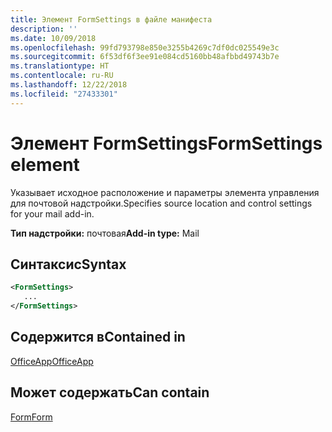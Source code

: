 ```yaml
---
title: Элемент FormSettings в файле манифеста
description: ''
ms.date: 10/09/2018
ms.openlocfilehash: 99fd793798e850e3255b4269c7df0dc025549e3c
ms.sourcegitcommit: 6f53df6f3ee91e084cd5160bb48afbbd49743b7e
ms.translationtype: HT
ms.contentlocale: ru-RU
ms.lasthandoff: 12/22/2018
ms.locfileid: "27433301"
---
```

# <a name="formsettings-element"></a><span data-ttu-id="620ac-102">Элемент FormSettings</span><span class="sxs-lookup"><span data-stu-id="620ac-102">FormSettings element</span></span>

<span data-ttu-id="620ac-103">Указывает исходное расположение и параметры элемента управления для почтовой надстройки.</span><span class="sxs-lookup"><span data-stu-id="620ac-103">Specifies source location and control settings for your mail add-in.</span></span>

<span data-ttu-id="620ac-104">**Тип надстройки:** почтовая</span><span class="sxs-lookup"><span data-stu-id="620ac-104">**Add-in type:** Mail</span></span>

## <a name="syntax"></a><span data-ttu-id="620ac-105">Синтаксис</span><span class="sxs-lookup"><span data-stu-id="620ac-105">Syntax</span></span>

```XML
<FormSettings>
   ...
</FormSettings>
```

## <a name="contained-in"></a><span data-ttu-id="620ac-106">Содержится в</span><span class="sxs-lookup"><span data-stu-id="620ac-106">Contained in</span></span>

[<span data-ttu-id="620ac-107">OfficeApp</span><span class="sxs-lookup"><span data-stu-id="620ac-107">OfficeApp</span></span>](officeapp.md)

## <a name="can-contain"></a><span data-ttu-id="620ac-108">Может содержать</span><span class="sxs-lookup"><span data-stu-id="620ac-108">Can contain</span></span>

[<span data-ttu-id="620ac-109">Form</span><span class="sxs-lookup"><span data-stu-id="620ac-109">Form</span></span>](form.md)

